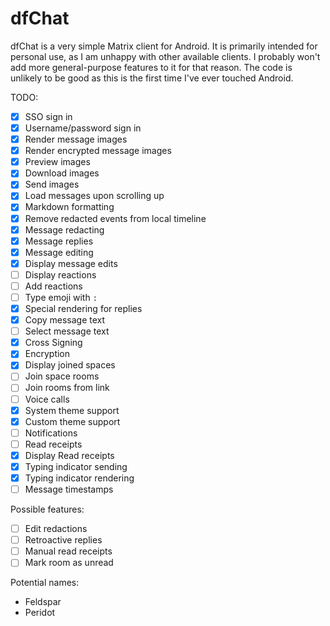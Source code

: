 # dfChat

dfChat is a very simple Matrix client for Android. It is primarily intended for personal use,
as I am unhappy with other available clients. I probably won't add more general-purpose features to
it for that reason. The code is unlikely to be good as this is the first time I've ever touched
Android.

TODO:

 - [x] SSO sign in
 - [x] Username/password sign in
 - [x] Render message images
 - [x] Render encrypted message images
 - [x] Preview images
 - [x] Download images
 - [x] Send images
 - [x] Load messages upon scrolling up
 - [x] Markdown formatting
 - [x] Remove redacted events from local timeline
 - [x] Message redacting
 - [x] Message replies
 - [x] Message editing
 - [x] Display message edits
 - [ ] Display reactions
 - [ ] Add reactions
 - [ ] Type emoji with `:`
 - [x] Special rendering for replies
 - [x] Copy message text
 - [ ] Select message text
 - [x] Cross Signing
 - [x] Encryption
 - [x] Display joined spaces
 - [ ] Join space rooms
 - [ ] Join rooms from link
 - [ ] Voice calls
 - [x] System theme support
 - [x] Custom theme support
 - [ ] Notifications
 - [ ] Read receipts
 - [x] Display Read receipts
 - [x] Typing indicator sending
 - [x] Typing indicator rendering
 - [ ] Message timestamps

Possible features:
 - [ ] Edit redactions
 - [ ] Retroactive replies
 - [ ] Manual read receipts
 - [ ] Mark room as unread

Potential names:
 * Feldspar
 * Peridot